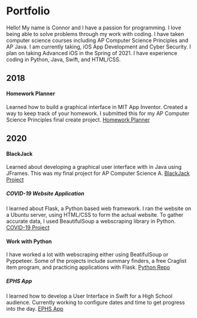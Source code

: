 # Portfolio
Hello! My name is Connor and I have a passion for programming. I love being able to solve problems through my work with coding. I have taken computer science courses including AP Computer Science Principles and AP Java. I am currently taking, iOS App Development and Cyber Security. I plan on taking Advanced iOS in the Spring of 2021. I have experience coding in Python, Java, Swift, and HTML/CSS.
## 2018
#### Homework Planner
Learned how to build a graphical interface in MIT App Inventor. Created a way to keep track of your homework. I submitted this for my AP Computer Science Principles final create project. [Homework Planner](https://github.com/connorholm/HomeworkPlanner)
## 2020
#### BlackJack
Learned about developing a graphical user interface with in Java using JFrames. This was my final project for AP Computer Science A.
[BlackJack Project](https://github.com/connorholm/BlackJack)

##### COVID-19 Website Application
I learned about Flask, a Python based web framework. I ran the website on a Ubuntu server, using HTML/CSS to form the actual website. To gather accurate data, I used BeautifulSoup a webscraping library in Python.
[COVID-19 Project](https://github.com/connorholm/Covid-19-Website)
#### Work with Python
I have worked a lot with webscraping either using BeatifulSoup or Pyppeteer. Some of the projects include summary finders, a free Craglist item program, and practicing applications with Flask. [Python Repo](https://github.com/connorholm/Python)

##### EPHS App
I learned how to develop a User Interface in Swift for a High School audience. Currently working to configure dates and time to get progress into the day.
[EPHS App](https://github.com/connorholm/EPHS-App)
